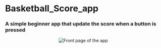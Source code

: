 # Basketball_Score_app
### A simple beginner app that update the score when a button is pressed </br>
 <p align="center">
 <img src = "https://lh3.googleusercontent.com/G3r4b-YPlbSgETLnWm8nL6xyKQDzMv-mt72nJ8NoVorygmJ1tXbKhegvZ16MG-K69Bd-2MX-G3siw7H3FQDhVE0i4vMu1edowdK817mYEYawl80qXExDIAyePAdH6GFER3uMxkHouQ=w2400" alt="Front page of the app" class="center" /> 
</p>
